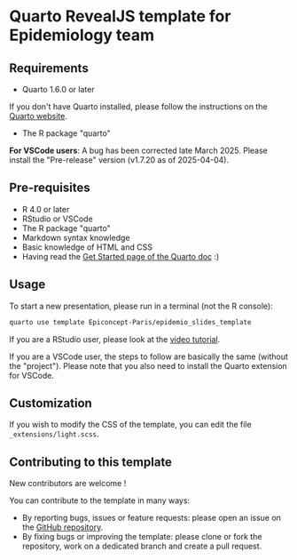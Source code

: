# Quarto RevealJS template for Epidemiology team

## Requirements

- Quarto 1.6.0 or later

If you don't have Quarto installed, please follow the instructions on the [Quarto website](https://quarto.org/docs/download/).

- The R package "quarto"

**For VSCode users**: A bug has been corrected late March 2025. Please install the "Pre-release" version (v1.7.20 as of 2025-04-04).

## Pre-requisites

- R 4.0 or later
- RStudio or VSCode
- The R package "quarto"
- Markdown syntax knowledge
- Basic knowledge of HTML and CSS
- Having read the [Get Started page of the Quarto doc](https://quarto.org/docs/get-started/) :)

## Usage

To start a new presentation, please run in a terminal (not the R console):

```bash
quarto use template Epiconcept-Paris/epidemio_slides_template
```

If you are a RStudio user, please look at the [video tutorial](https://drive.google.com/file/d/1QivfD7vNxpqIDwTXePfWl55Dq4E5DUA3/view?usp=sharing).

If you are a VSCode user, the steps to follow are basically the same (without the "project"). Please note that you also need to install the Quarto extension for VSCode.

## Customization

If you wish to modify the CSS of the template, you can edit the file `_extensions/light.scss`.

## Contributing to this template

New contributors are welcome !

You can contribute to the template in many ways:

- By reporting bugs, issues or feature requests: please open an issue on
  the [GitHub
  repository](https://github.com/Epiconcept-Paris/epidemio_slides_template/issues).
- By fixing bugs or improving the template: please clone or fork the
  repository, work on a dedicated branch and create a pull request.
